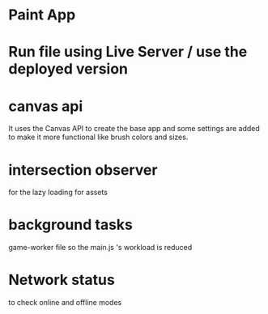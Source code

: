 # Paint App
# Run file using Live Server / use the deployed version

# canvas api
It uses the Canvas API to create the base app and some settings are added to make it more functional like brush colors and sizes.

# intersection observer
for the lazy loading for assets

# background tasks 
game-worker file so the main.js 's workload is reduced

# Network status 
to check online and offline modes

